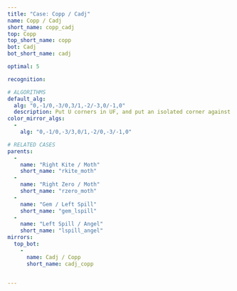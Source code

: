 ```yaml
---
title: "Case: Copp / Cadj"
name: Copp / Cadj
short_name: copp_cadj
top: Copp
top_short_name: copp
bot: Cadj
bot_short_name: cadj

optimal: 5

recognition:

# ALGORITHMS
default_alg:
  alg: "0,-1/0,-3/0,3/1,-2/-3,0/-1,0"
  description: Put U corners in UF, and put an isolated corner against slice in DFR.
color_mirror_algs:
  -
    alg: "0,-1/0,-3/3,0/1,-2/0,-3/-1,0"

# RELATED CASES
parents:
  -
    name: "Right Kite / Moth"
    short_name: "rkite_moth"
  -
    name: "Right Zero / Moth"
    short_name: "rzero_moth"
  -
    name: "Gem / Left Spill"
    short_name: "gem_lspill"
  -
    name: "Left Spill / Angel"
    short_name: "lspill_angel"
mirrors:
  top_bot:
    -
      name: Cadj / Copp
      short_name: cadj_copp


---
```


